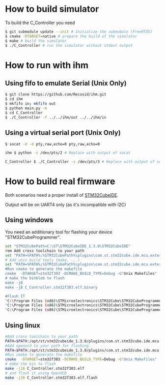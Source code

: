 # How to build simulator

To build the C_Controller you need
``` sh
$ git submodule update --init # Initialize the submodule (FreeRTOS)
$ cmake -DTARGET=native # prepare the build of the simulator
$ make # build the simulator
$ ./C_Controller # run the simulator without stdout output
```
# How to run with ihm
## Using fifo to emulate Serial (Unix Only)
``` sh
$ git clone https://github.com/Recovid/ihm.git
$ cd ihm
$ mkfifo in; mkfifo out
$ python main.py -m
$ cd C_Controller
$ ./C_Controller -f ../../ihm/out ../../ihm/in
```

## Using a virtual serial port (Unix Only)
``` sh
$ socat -d -d pty,raw,echo=0 pty,raw,echo=0
```

``` sh
ihm $ python -s /dev/pts/2 # Replace with output of socat
```

``` sh
C_Controller $ ./C_Controller -s /dev/pts/3 # Replace with output of socat
```



# How to build real firmware

Both scenarios need a proper install of [STM32CubeIDE](https://www.st.com/en/development-tools/stm32cubeide.html).

Output will be on UART4 only (as it's incompatible with I2C)

## Using windows

You need an additionary tool for flashing your device "STM32CubeProgrammer".

````bash
set "STM32CubePath=C:\ST\STM32CubeIDE_1.3.0\STM32CubeIDE"
rem Add cross toolchain to your path
set "PATH=%PATH%;%STM32CubePath%\plugins\com.st.stm32cube.ide.mcu.externaltools.gnu-tools-for-stm32.7-2018-q2-update.win32_1.0.0.201904181610\tools\bin;"
# Add unix build tools (make, ...)
set "PATH=%PATH%;%STM32CubePath%\plugins\com.st.stm32cube.ide.mcu.externaltools.make.win32_1.1.0.201910081157\tools\bin;
#Run cmake to generate the makefile
cmake  -DTARGET=stm32f303 -DCMAKE_BUILD_TYPE=Debug -G"Unix Makefiles"
# make the binblob to flash
make -j8
make -j8 C_Controller.stm32f303.elf.binary

#Flash IT
"C:\Program Files (x86)\STMicroelectronics\STM32Cube\STM32CubeProgrammer\bin\STM32_Programmer_CLI.exe" -c port=SWD -hardRst
"C:\Program Files (x86)\STMicroelectronics\STM32Cube\STM32CubeProgrammer\bin\STM32_Programmer_CLI.exe" -c port=SWD -rdu
"C:\Program Files (x86)\STMicroelectronics\STM32Cube\STM32CubeProgrammer\bin\STM32_Programmer_CLI.exe" -c port=SWD -w TON_BINAIRE C_Controller.stm32f303.elf.binary --start

````


## Using linux


````bash
#Add cross toolchain to your path
PATH=$PATH:/opt/st/stm32cubeide_1.3.0/plugins/com.st.stm32cube.ide.mcu.externaltools.gnu-tools-for-stm32.7-2018-q2-update.linux64_1.0.0.201904181610/tools/bin
#Add openocd to your path for flashing
PATH=$PATH:/opt/st/stm32cubeide_1.3.0/plugins/com.st.stm32cube.ide.mcu.externaltools.openocd.linux64_1.3.0.202002181050/tools/bin/
#Run cmake to generate the makefile
cmake  -DTARGET=stm32f303 -DCMAKE_BUILD_TYPE=Debug -G"Unix Makefiles"
# make the bin to flash
make -j16 C_Controller.stm32f303.elf
# and flash it using OpenOCD
make -j16 C_Controller.stm32f303.elf.flash

````
